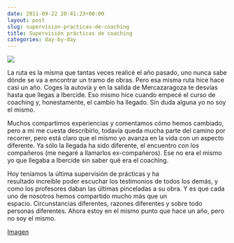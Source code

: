 ```yaml
---
date: 2011-09-22 20:41:23+00:00
layout: post
slug: supervision-practicas-de-coaching
title: Supervisión prácticas de coaching
categories: day-by-day
---
```








[![](http://blog.migueljulian.com/wp-content/uploads/17416513_5f9397bf47_z.jpg)](http://blog.migueljulian.com/2011/09/supervision-practicas-de-coaching/17416513_5f9397bf47_z/)







La ruta es la misma que tantas veces realicé el año pasado, uno nunca sabe dónde se va a encontrar un tramo de obras. Pero esa misma ruta hice hace casi un año. Coges la autovía y en la salida de Mercazaragoza te desvías hasta que llegas a Ibercide. Eso mismo hice cuando empecé el curso de coaching y, honestamente, el cambio ha llegado. Sin duda alguna yo no soy el mismo.

Muchos compartimos experiencias y comentamos cómo hemos cambiado, pero a mi me cuesta describirlo, todavía queda mucha parte del camino por recorrer, pero está claro que el mismo yo avanza en la vida con un aspecto diferente. Ya sólo la llegada ha sido diferente, el encuentro con los compañeros (me negaré a llamarlos ex-compañeros). Ese no era el mismo yo que llegaba a Ibercide sin saber qué era el coaching.

Hoy teníamos la última supervisión de prácticas y ha resultado increíble poder escuchar los testimonios de todos los demás, y como los profesores daban las últimas pinceladas a su obra. Y es que cada uno de nosotros hemos compartido mucho más que un espacio. Circunstancias diferentes, razones diferentes y sobre todo personas diferentes. Ahora estoy en el mismo punto que hace un año, pero no soy el mismo.

[Imagen](http://www.flickr.com/photos/kk/17416513/)






